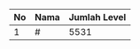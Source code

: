 | No | Nama            | Jumlah Level |
|----|-----------------|--------------|
| 1  | #    |    5531        |
